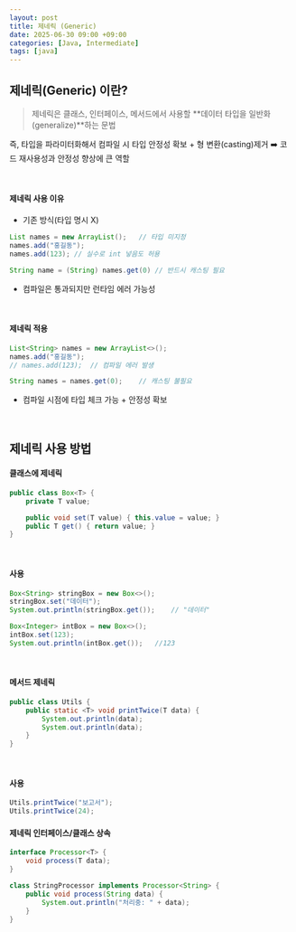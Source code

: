 ```yaml
---
layout: post
title: 제네릭 (Generic)
date: 2025-06-30 09:00 +09:00
categories: [Java, Intermediate]
tags: [java]
---
```


## 제네릭(Generic) 이란?

> 제네릭은 클래스, 인터페이스, 메서드에서 사용할 **데이터 타입을 일반화(generalize)**하는 문법

즉, 타입을 파라미터화해서 컴파일 시 타입 안정성 확보 + 형 변환(casting)제거 ➡️ 코드 재사용성과 안정성 향상에 큰 역할

<br>

#### 제네릭 사용 이유

- 기존 방식(타입 명시 X)

```java
List names = new ArrayList();   // 타입 미지정
names.add("홍길동");
names.add(123); // 실수로 int 넣음도 허용

String name = (String) names.get(0) // 반드시 캐스팅 필요
```

- 컴파일은 통과되지만 런타임 에러 가능성

<br>

#### 제네릭 적용

```java
List<String> names = new ArrayList<>();
names.add("홍길동");   
// names.add(123);  // 컴파일 에러 발생

String names = names.get(0);    // 캐스팅 불필요
```

- 컴파일 시점에 타입 체크 가능 + 안정성 확보

<br>

## 제네릭 사용 방법

#### 클래스에 제네릭

```java
public class Box<T> {
    private T value;

    public void set(T value) { this.value = value; }
    public T get() { return value; }
}
```

<br>

#### 사용

```java
Box<String> stringBox = new Box<>();
stringBox.set("데이터");
System.out.println(stringBox.get());    // "데이터"

Box<Integer> intBox = new Box<>();
intBox.set(123);
System.out.println(intBox.get());   //123
```

<br>

#### 메서드 제네릭

```java
public class Utils {
    public static <T> void printTwice(T data) {
        System.out.println(data);
        System.out.println(data);
    }
}
```

<br>

#### 사용

```java
Utils.printTwice("보고서");
Utils.printTwice(24);
```

#### 제네릭 인터페이스/클래스 상속

```java
interface Processor<T> {
    void process(T data);
}

class StringProcessor implements Processor<String> {
    public void process(String data) {
        System.out.println("처리중: " + data);
    }
}
```

<br>

